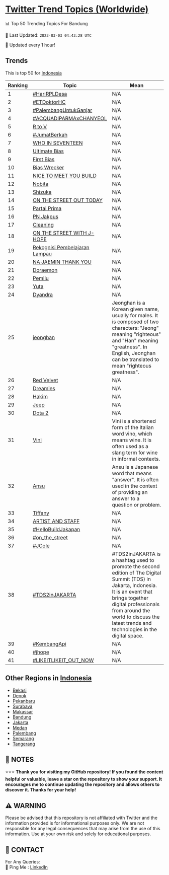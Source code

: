 [Twitter Trend Topics (Worldwide)](https://github.com/ErcinDedeoglu/Twitter-Trend-Topics)
==========


📊 Top 50 Trending Topics For Bandung

📆 Last Updated: `2023-03-03 04:43:28 UTC`

🔧 Updated every 1 hour!


## Trends

This is top 50 for [Indonesia](</Indonesia>)

| Ranking | Topic | Mean |
| ------- | ------------ | ------------ |
| 1 | [#HariRPLDesa](http://twitter.com/search?q=%23HariRPLDesa) | N/A |
| 2 | [#ETDoktorHC](http://twitter.com/search?q=%23ETDoktorHC) | N/A |
| 3 | [#PalembangUntukGanjar](http://twitter.com/search?q=%23PalembangUntukGanjar) | N/A |
| 4 | [#ACQUADIPARMAxCHANYEOL](http://twitter.com/search?q=%23ACQUADIPARMAxCHANYEOL) | N/A |
| 5 | [R to V](http://twitter.com/search?q=R+to+V) | N/A |
| 6 | [#JumatBerkah](http://twitter.com/search?q=%23JumatBerkah) | N/A |
| 7 | [WHO IN SEVENTEEN](http://twitter.com/search?q=WHO+IN+SEVENTEEN) | N/A |
| 8 | [Ultimate Bias](http://twitter.com/search?q=Ultimate+Bias) | N/A |
| 9 | [First Bias](http://twitter.com/search?q=First+Bias) | N/A |
| 10 | [Bias Wrecker](http://twitter.com/search?q=Bias+Wrecker) | N/A |
| 11 | [NICE TO MEET YOU BUILD](http://twitter.com/search?q=NICE+TO+MEET+YOU+BUILD) | N/A |
| 12 | [Nobita](http://twitter.com/search?q=Nobita) | N/A |
| 13 | [Shizuka](http://twitter.com/search?q=Shizuka) | N/A |
| 14 | [ON THE STREET OUT TODAY](http://twitter.com/search?q=ON+THE+STREET+OUT+TODAY) | N/A |
| 15 | [Partai Prima](http://twitter.com/search?q=Partai+Prima) | N/A |
| 16 | [PN Jakpus](http://twitter.com/search?q=PN+Jakpus) | N/A |
| 17 | [Cleaning](http://twitter.com/search?q=Cleaning) | N/A |
| 18 | [ON THE STREET WITH J-HOPE](http://twitter.com/search?q=ON+THE+STREET+WITH+J-HOPE) | N/A |
| 19 | [Rekognisi Pembelajaran Lampau](http://twitter.com/search?q=Rekognisi+Pembelajaran+Lampau) | N/A |
| 20 | [NA JAEMIN THANK YOU](http://twitter.com/search?q=NA+JAEMIN+THANK+YOU) | N/A |
| 21 | [Doraemon](http://twitter.com/search?q=Doraemon) | N/A |
| 22 | [Pemilu](http://twitter.com/search?q=Pemilu) | N/A |
| 23 | [Yuta](http://twitter.com/search?q=Yuta) | N/A |
| 24 | [Dyandra](http://twitter.com/search?q=Dyandra) | N/A |
| 25 | [jeonghan](http://twitter.com/search?q=jeonghan) | Jeonghan is a Korean given name, usually for males. It is composed of two characters: "Jeong" meaning "righteous" and "Han" meaning "greatness". In English, Jeonghan can be translated to mean "righteous greatness". |
| 26 | [Red Velvet](http://twitter.com/search?q=Red+Velvet) | N/A |
| 27 | [Dreamies](http://twitter.com/search?q=Dreamies) | N/A |
| 28 | [Hakim](http://twitter.com/search?q=Hakim) | N/A |
| 29 | [Jeep](http://twitter.com/search?q=Jeep) | N/A |
| 30 | [Dota 2](http://twitter.com/search?q=Dota+2) | N/A |
| 31 | [Vini](http://twitter.com/search?q=Vini) | Vini is a shortened form of the Italian word vino, which means wine. It is often used as a slang term for wine in informal contexts. |
| 32 | [Ansu](http://twitter.com/search?q=Ansu) | Ansu is a Japanese word that means "answer". It is often used in the context of providing an answer to a question or problem. |
| 33 | [Tiffany](http://twitter.com/search?q=Tiffany) | N/A |
| 34 | [ARTIST AND STAFF](http://twitter.com/search?q=ARTIST+AND+STAFF) | N/A |
| 35 | [#HelloBuildJakapan](http://twitter.com/search?q=%23HelloBuildJakapan) | N/A |
| 36 | [#on_the_street](http://twitter.com/search?q=%23on_the_street) | N/A |
| 37 | [#JCole](http://twitter.com/search?q=%23JCole) | N/A |
| 38 | [#TDS2inJAKARTA](http://twitter.com/search?q=%23TDS2inJAKARTA) | #TDS2inJAKARTA is a hashtag used to promote the second edition of The Digital Summit (TDS) in Jakarta, Indonesia. It is an event that brings together digital professionals from around the world to discuss the latest trends and technologies in the digital space. |
| 39 | [#KembangApi](http://twitter.com/search?q=%23KembangApi) | N/A |
| 40 | [#jhope](http://twitter.com/search?q=%23jhope) | N/A |
| 41 | [#LIKEITLIKEIT_OUT_NOW](http://twitter.com/search?q=%23LIKEITLIKEIT_OUT_NOW) | N/A |



## Other Regions in [Indonesia](</Indonesia>)

* [Bekasi](</Indonesia/Bekasi.md>)
* [Depok](</Indonesia/Depok.md>)
* [Pekanbaru](</Indonesia/Pekanbaru.md>)
* [Surabaya](</Indonesia/Surabaya.md>)
* [Makassar](</Indonesia/Makassar.md>)
* [Bandung](</Indonesia/Bandung.md>)
* [Jakarta](</Indonesia/Jakarta.md>)
* [Medan](</Indonesia/Medan.md>)
* [Palembang](</Indonesia/Palembang.md>)
* [Semarang](</Indonesia/Semarang.md>)
* [Tangerang](</Indonesia/Tangerang.md>)



## 📝 NOTES

⭐⭐⭐ **Thank you for visiting my GitHub repository! If you found the content helpful or valuable, leave a star on the repository to show your support. It encourages me to continue updating the repository and allows others to discover it. Thanks for your help!**


## ⚠️ WARNING

Please be advised that this repository is not affiliated with Twitter and the information provided is for informational purposes only. We are not responsible for any legal consequences that may arise from the use of this information. Use at your own risk and solely for educational purposes.


## 📨 CONTACT

 For Any Queries:  
            🏓 Ping Me : [LinkedIn](https://www.linkedin.com/in/ercindedeoglu/)
